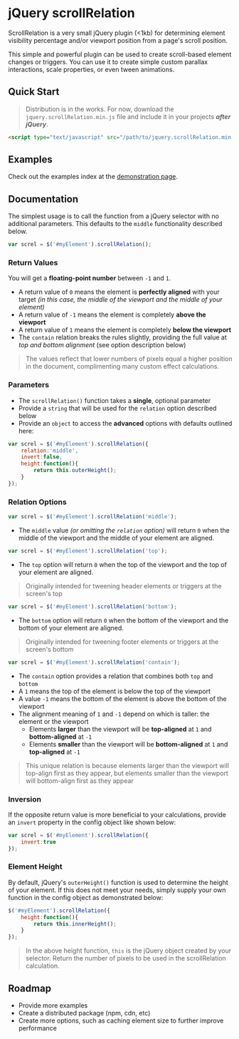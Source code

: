# jQuery scrollRelation
ScrollRelation is a very small jQuery plugin (<1kb) for determining
element visibility percentage and/or viewport position
from a page's scroll position.

This simple and powerful plugin can be used to create scroll-based
element changes or triggers. You can use it to create simple 
custom parallax interactions, scale properties, or even tween
animations.

## Quick Start
> Distribution is in the works.
For now, download the `jquery.scrollRelation.min.js` file and include 
it in your projects ***after jQuery***.
```html
<script type="text/javascript" src="/path/to/jquery.scrollRelation.min.js"></script>
```
## Examples
Check out the examples index at the 
[demonstration page](https://scrollrelation.demonstration.page).

## Documentation
The simplest usage is to call the function from a jQuery selector
with no additional parameters. This defaults to the `middle`
functionality described below.
```javascript
var screl = $('#myElement').scrollRelation();
```
### Return Values
You will get a **floating-point number** between `-1` and `1`.
* A return value of `0` means the element is **perfectly aligned**
with your target *(in this case, the middle of the viewport and
the middle of your element)*
* A return value of `-1` means the element is completely
**above the viewport**
* A return value of `1` means the element is completely
**below the viewport**
* The `contain` relation breaks the rules slightly, providing the
full value at *top and bottom alignment* (see option description below)
> The values reflect that lower numbers of pixels equal a higher 
position  in the document, complimenting many custom effect 
calculations.
### Parameters
* The `scrollRelation()` function takes a **single**, optional parameter
* Provide a `string` that will be used for the `relation` option
described below
* Provide an `object` to access the **advanced** options with defaults
outlined here:
```javascript
var screl = $('#myElement').scrollRelation({
    relation:'middle',
    invert:false,
    height:function(){
        return this.outerHeight();
    }
});
```
### Relation Options
```javascript
var screl = $('#myElement').scrollRelation('middle');
```
* The `middle` value *(or omitting the `relation` option)* will
return `0` when the middle of the viewport and the middle of
your element are aligned.
```javascript
var screl = $('#myElement').scrollRelation('top');
```
* The `top` option will return `0` when the top of the viewport and
the top of your element are aligned.
> Originally intended for tweening header elements or triggers
at the screen's top
```javascript
var screl = $('#myElement').scrollRelation('bottom');
```
* The `bottom` option will return `0` when the bottom of the viewport
and the bottom of your element are aligned.
> Originally intended for tweening footer elements or triggers
at the screen's bottom
```javascript
var screl = $('#myElement').scrollRelation('contain');
```
* The `contain` option provides a relation that combines both
`top` and `bottom`
* A `1` means the top of the element is below the top
of the viewport
* A value `-1` means the bottom of the element is above the
bottom of the viewport 
* The alignment meaning of `1` and `-1` depend on which is taller:
the element or the viewport
    * Elements **larger** than the viewport will be **top-aligned**
    at `1` and **bottom-aligned** at `-1`
    * Elements **smaller** than the viewport will be **bottom-aligned**
    at `1` and **top-aligned** at `-1`
> This unique relation is because elements larger than the
viewport will top-align first as they appear, but elements
smaller than the viewport will bottom-align first as they appear 
### Inversion
If the opposite return value is more beneficial to your
calculations, provide an `invert` property in the config object
like shown below:
```javascript
var screl = $('#myElement').scrollRelation({
    invert:true
});
``` 
### Element Height
By default, jQuery's `outerHeight()` function is used to determine
the height of your element. If this does not meet your needs,
simply supply your own function in the config object as 
demonstrated below:
```javascript
$('#myElement').scrollRelation({
    height:function(){
        return this.innerHeight();
    }
});
```
> In the above height function, `this` is the jQuery object created
by your selector. Return the number of pixels to be used in the
scrollRelation calculation.
## Roadmap
* Provide more examples
* Create a distributed package (npm, cdn, etc)
* Create more options, such as caching element size to further
improve performance